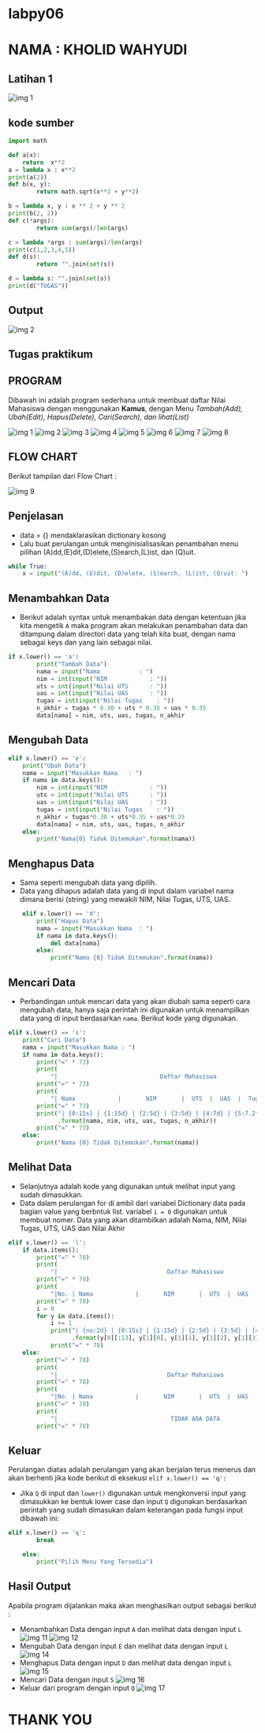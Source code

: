# labpy06
# NAMA : KHOLID WAHYUDI

## Latihan 1
![img 1](screenshout6/exm.png)
## kode sumber
```Python
import math

def a(x):
    return  x**2
a = lambda x : x**2
print(a(2))
def b(x, y):
        return math.sqrt(x**2 + y**2)

b = lambda x, y : x ** 2 + y ** 2
print(b(2, 2))
def c(*args):
        return sum(args)/len(args)

c = lambda *args : sum(args)/len(args)
print(c(1,2,3,4,5))
def d(s):
        return "".join(set(s))

d = lambda s: "".join(set(s))
print(d("TUGAS"))
```

## Output
![img 2](screenshout6/h(l).png)
## Tugas praktikum
## PROGRAM
<p>		Dibawah ini adalah program sederhana untuk membuat daftar Nilai Mahasiswa dengan menggunakan <b>Kamus</b>, dengan Menu <i>Tambah(Add), Ubah(Edit), Hapus(Delete), Cari(Search), dan lihat(List)</i>
</p>

![img 1](screenshout6/SS1.png)
![img 2](screenshout6/SS2.png)
![img 3](screenshout6/SS3.png)
![img 4](screenshout6/SS4.png)
![img 5](screenshout6/SS5.png)
![img 6](screenshout6/SS6.png)
![img 7](screenshout6/SS7.png)
![img 8](screenshout6/SS8.png)

## FLOW CHART
Berikut tampilan dari Flow Chart :

![img 9](screenshout6/FC6.png)
## Penjelasan
- data = {} mendaklarasikan dictionary kosong
- Lalu buat perulangan untuk menginisialisasikan penambahan menu pilihan (A)dd,(E)dit,(D)elete,(S)earch,(L)ist, dan (Q)uit.
```Python
while True:
	x = input("(A)dd, (E)dit, (D)elete, (S)earch, (L)ist, (Q)uit: ")
```
## Menambahkan Data
- Berikut adalah syntax untuk menambakan data dengan ketentuan jika kita mengetik `A` maka program akan melakukan penambahan data dan ditampung dalam directori data yang telah kita buat, dengan nama sebagai keys dan yang lain sebagai nilai.
```Python
if x.lower() == 'a':
        print("Tambah Data")
        nama = input("Nama           : ")
        nim = int(input("NIM            : "))
        uts = int(input("Nilai UTS      : "))
        uas = int(input("Nilai UAS      : "))
        tugas = int(input("Nilai Tugas    : "))
        n_akhir = tugas * 0.30 + uts * 0.35 + uas * 0.35
        data[nama] = nim, uts, uas, tugas, n_akhir
```
## Mengubah Data
```Python
elif x.lower() == 'e':
    print("Ubah Data")
    nama = input("Masukkan Nama   : ")
    if nama in data.keys():
        nim = int(input("NIM            : "))
        uts = int(input("Nilai UTS      : "))
        uas = int(input("Nilai UAS      : "))
        tugas = int(input("Nilai Tugas    : "))
        n_akhir = tugas*0.30 + uts*0.35 + uas*0.35
        data[nama] = nim, uts, uas, tugas, n_akhir
    else:
        print("Nama{0} Tidak Ditemukan".format(nama))
```
## Menghapus Data
- Sama seperti mengubah data yang dipilih.
- Data yang dihapus adalah data yang di input dalam variabel nama dimana berisi (string) yang mewakili NIM, Nilai Tugas, UTS, UAS.
```Python
    elif x.lower() == 'd':
        print("Hapus Data")
        nama = input("Masukkan Nama  : ")
        if nama in data.keys():
            del data[nama]
        else:
            print("Nama {0} Tidak Ditemukan".format(nama))
```
## Mencari Data
- Perbandingan untuk mencari data yang akan diubah sama seperti cara mengubah data, hanya saja perintah ini digunakan untuk menampilkan data yang di input berdasarkan `nama`. Berikut kode yang digunakan.
```Python
elif x.lower() == 's':
    print("Cari Data")
    nama = input("Masukkan Nama : ")
    if nama in data.keys():
        print("=" * 73)
        print(
            "|                             Daftar Mahasiswa                          |")
        print("=" * 73)
        print(
            "| Nama            |       NIM       |  UTS  |  UAS  |  Tugas  |  Akhir  |")
        print("=" * 73)
        print("| {0:15s} | {1:15d} | {2:5d} | {3:5d} | {4:7d} | {5:7.2f} |"
              .format(nama, nim, uts, uas, tugas, n_akhir))
        print("=" * 73)
    else:
        print("Nama {0} Tidak Ditemukan".format(nama))
```
## Melihat Data
- Selanjutnya adalah kode yang digunakan untuk melihat input yang sudah dimasukkan.
- Data dalam perulangan for di ambil dari variabel Dictionary data pada bagian value yang berbntuk list. variabel `i = 0` digunakan untuk membuat nomer. Data yang akan ditambilkan adalah Nama, NIM, Nilai Tugas, UTS, UAS dan Nilai Akhir
```Python
elif x.lower() == 'l':
    if data.items():
        print("=" * 78)
        print(
            "|                               Daftar Mahasiswa                             |")
        print("=" * 78)
        print(
            "|No. | Nama            |       NIM       |  UTS  |  UAS  |  Tugas  |  Akhir  |")
        print("=" * 78)
        i = 0
        for y in data.items():
            i += 1
            print("| {no:2d} | {0:15s} | {1:15d} | {2:5d} | {3:5d} | {4:7d} | {5:7.2f} |"
                  .format(y[0][:13], y[1][0], y[1][1], y[1][2], y[1][3], y[1][4], no=i))
            print("=" * 78)
    else:
        print("=" * 78)
        print(
            "|                               Daftar Mahasiswa                             |")
        print("=" * 78)
        print(
            "|No. | Nama            |       NIM       |  UTS  |  UAS  |  Tugas  |  Akhir  |")
        print("=" * 78)
        print(
            "|                                TIDAK ADA DATA                              |")
        print("=" * 78)
```
## Keluar
Perulangan diatas adalah perulangan yang akan berjalan terus menerus dan akan berhenti jika kode berikut di eksekusi ``` elif x.lower() == 'q': ```
- Jika `Q` di input dan `lower()` digunakan untuk mengkonversi input yang dimasukkan ke bentuk lower case dan input `Q` digunakan berdasarkan perintah yang sudah dimasukan dalam keterangan pada fungsi input dibawah ini:
```Python  
elif x.lower() == 'q':
        break

    else:
        print("Pilih Menu Yang Tersedia")
```
## Hasil Output
Apabila program dijalankan maka akan menghasilkan output sebagai berikut :

- Menambahkan Data dengan input `A` dan melihat data dengan input `L`
![img 11](screenshout6/hs1.png)
![img 12](screenshout6/hs2(A).png)
- Mengubah Data dengan input `E` dan melihat data dengan input `L`
![img 14](screenshout6/hs(E).png)
- Menghapus Data dengan input `D` dan melihat data dengan input `L`
![img 15](screenshout6/hs(D).png)
- Mencari Data dengan input `S`
![img 16](screenshout6/hs(S).png)
- Keluar dari program dengan input `Q`
![img 17](screenshout6/hs(Q).png)


<h1>THANK YOU</h1>